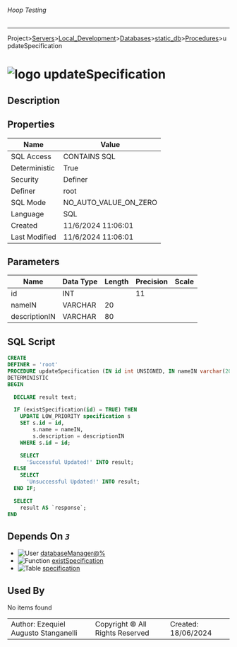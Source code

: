 ###### Hoop Testing
___
Project>[Servers](../../../../Servers.md)>[Local_Development](../../../Local_Development.md)>[Databases](../../Databases.md)>[static_db](../static_db.md)>[Procedures](Procedures.md)>updateSpecification


# ![logo](../../../../../Images/procedure64.svg) updateSpecification

## <a name="#Description"></a>Description
> 
## <a name="#Properties"></a>Properties
|Name|Value|
|---|---|
|SQL Access|CONTAINS SQL|
|Deterministic|True|
|Security|Definer|
|Definer|root|
|SQL Mode|NO_AUTO_VALUE_ON_ZERO|
|Language|SQL|
|Created|11/6/2024 11:06:01|
|Last Modified|11/6/2024 11:06:01|


## <a name="#Parameters"></a>Parameters
|Name|Data Type|Length|Precision|Scale|
|---|---|---|---|---|
|id|INT||11||
|nameIN|VARCHAR|20|||
|descriptionIN|VARCHAR|80|||

## <a name="#SqlScript"></a>SQL Script
```SQL
CREATE
DEFINER = 'root'
PROCEDURE updateSpecification (IN id int UNSIGNED, IN nameIN varchar(20), IN descriptionIN varchar(80))
DETERMINISTIC
BEGIN

  DECLARE result text;

  IF (existSpecification(id) = TRUE) THEN
    UPDATE LOW_PRIORITY specification s
    SET s.id = id,
        s.name = nameIN,
        s.description = descriptionIN
    WHERE s.id = id;

    SELECT
      'Successful Updated!' INTO result;
  ELSE
    SELECT
      'Unsuccessful Updated!' INTO result;
  END IF;

  SELECT
    result AS `response`;
END
```

## <a name="#DependsOn"></a>Depends On _`3`_
- ![User](../../../../../Images/user.svg) [databaseManager@%](../../../Users/databaseManager@%.md)
- ![Function](../../../../../Images/function.svg) [existSpecification](../Functions/existSpecification.md)
- ![Table](../../../../../Images/table.svg) [specification](../Tables/specification.md)


## <a name="#UsedBy"></a>Used By
No items found

||||
|---|---|---|
|Author: Ezequiel Augusto Stanganelli|Copyright © All Rights Reserved|Created: 18/06/2024|